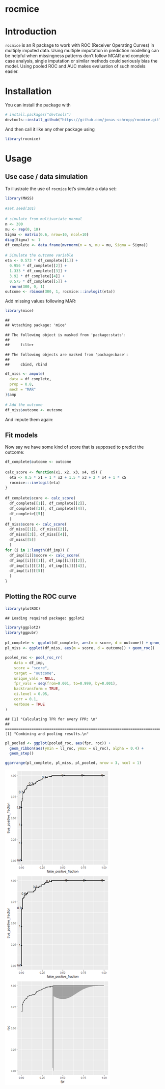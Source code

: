 rocmice
================

# Introduction

`rocmice` is an R package to work with ROC (Receiver Operating Curves)
in multiply imputed data. Using multiple imputation in prediction
modelling can be helpful when missingness patterns don’t follow MCAR and
complete case analysis, single imputation or similar methods could
seriously bias the model. Using pooled ROC and AUC makes evaluation of
such models easier.

# Installation

You can install the package with

``` r
# install.packages("devtools")
devtools::install_github("https://github.com/jonas-schropp/rocmice.git")
```

And then call it like any other package using

``` r
library(rocmice)
```

# Usage

## Use case / data simulation

To illustrate the use of `rocmice` let’s simulate a data set:

``` r
library(MASS)

#set.seed(101)

# simulate from multivariate normal
n <- 300
mu <- rep(0, 10)
Sigma <- matrix(0.6, nrow=10, ncol=10)
diag(Sigma) <- 1
df_complete <- data.frame(mvrnorm(n = n, mu = mu, Sigma = Sigma))

# Simulate the outcome variable
eta <- 0.573 * df_complete[[1]] + 
  0.956 * df_complete[[2]] + 
  1.333 * df_complete[[3]] + 
  3.92 * df_complete[[4]] + 
  0.575 * df_complete[[5]] + 
  rnorm(300, 0, 1)
outcome <- rbinom(300, 1, rocmice:::invlogit(eta))
```

Add missing values following MAR:

``` r
library(mice)
```

    ## 
    ## Attaching package: 'mice'

    ## The following object is masked from 'package:stats':
    ## 
    ##     filter

    ## The following objects are masked from 'package:base':
    ## 
    ##     cbind, rbind

``` r
df_miss <- ampute(
  data = df_complete,
  prop = 0.8,
  mech = "MAR"
)$amp

# Add the outcome
df_miss$outcome <- outcome
```

And impute them again:

## Fit models

Now say we have some kind of score that is supposed to predict the
outcome:

``` r
df_complete$outcome <- outcome

calc_score <- function(x1, x2, x3, x4, x5) {
  eta <- 0.5 * x1 + 1 * x2 + 1.5 * x3 + 2 * x4 + 1 * x5
  rocmice:::invlogit(eta)
}

df_complete$score <- calc_score(
  df_complete[[1]], df_complete[[2]], 
  df_complete[[3]], df_complete[[4]], 
  df_complete[[5]]
  )
df_miss$score <- calc_score(
  df_miss[[1]], df_miss[[2]], 
  df_miss[[3]], df_miss[[4]], 
  df_miss[[5]]
  )
for (i in 1:length(df_imp)) {
  df_imp[[i]]$score <- calc_score(
  df_imp[[i]][[1]], df_imp[[i]][[2]], 
  df_imp[[i]][[3]], df_imp[[i]][[4]], 
  df_imp[[i]][[5]]
  )
}
```

## Plotting the ROC curve

``` r
library(plotROC)
```

    ## Loading required package: ggplot2

``` r
library(ggplot2)
library(ggpubr)

pl_complete <- ggplot(df_complete, aes(m = score, d = outcome)) + geom_roc()
pl_miss <- ggplot(df_miss, aes(m = score, d = outcome)) + geom_roc()
```

``` r
pooled_roc <- pool_roc_rr(
    data = df_imp,
    score = "score",
    target = "outcome",
    unique_vals = NULL,
    fpr_vals = seq(from=0.001, to=0.999, by=0.001),
    backtransform = TRUE,
    ci.level = 0.95,
    corr = 0.1,
    verbose = TRUE
)
```

    ## [1] "Calculating TPR for every FPR: \n"
    ## ================================================================================[1] "Combining and pooling results.\n"

``` r
pl_pooled <- ggplot(pooled_roc, aes(fpr, roc)) +
  geom_ribbon(aes(ymin = ll_roc, ymax = ul_roc), alpha = 0.4) +
  geom_step()
```

``` r
ggarrange(pl_complete, pl_miss, pl_pooled, nrow = 3, ncol = 1)
```

![](Readme_files/figure-gfm/unnamed-chunk-9-1.png)<!-- -->
